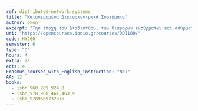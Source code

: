 ```yaml
---
ref: distributed-network-systems
title: "Κατανεμημένα Δικτυοκεντρικά Συστήματα"
author: okon
excerpt: "Την εποχή του Διαδικτύου, των διάφορων ενσύρματων και ασύρματων δικτύων και των φορητών υπολογιστών πολλαπλών πυρήνων, η σημασία των κατανεμημένων συστημάτων είναι καθοριστική. Τα κατανεμημένα συστήματα και οι κατανεμημένοι αλγόριθμοι είναι πολύ διαφορετικοί και πολύ πιο περίπλοκοι, επειδή οι εκτελέσεις στους κόμβους σε ένα κατανεμημένο σύστημα αλληλοεπικαλύπτονται. Όταν δύο κόμβοι μπορούν να εκτελούν ταυτόχρονα συμβάντα, δεν μπορεί να προβλεφθεί ποιο από τα συμβάντα θα συμβεί πρώτα στον χρόνο. Αυτό δημιουργεί, για παράδειγμα, τις λεγόμενες συνθήκες ανταγωνισμού. Εάν δύο μηνύματα ταξιδεύουν στον ίδιο κόμβο στο δίκτυο, ενδέχεται να προκύψει διαφορετική συμπεριφορά ανάλογα με το ποια από τα μηνύματα φτάνουν πρώτα στον προορισμό τους. Τα κατανεμημένα συστήματα είναι επομένως εγγενώς μη ντετερμινιστικά: η εκτέλεση ενός συστήματος δύο φορές από την ίδια αρχική διαμόρφωση μπορεί να αποφέρει διαφορετικά αποτελέσματα. Μια άλλη σημαντική διάκριση είναι ότι στα κατανεμημένα συστήματα, οι κόμβοι συνήθως γνωρίζουν μόνο τη δική τους τοπική κατάσταση και όχι του συστήματος, με αποτέλεσμα η ανίχνευση τερματισμού να γίνεται ζήτημα, καθώς πρέπει να προσδιοριστεί ότι όλοι οι κόμβοι του συστήματος έχουν τερματιστεί."
uri: "https://opencourses.ionio.gr/courses/DDI180/"
code: ΗΥ260
semester: 6
type: "O"
hours: 4
extra: 2Ε
ects: 4
Erasmus_courses_with_English_instruction: "Ναι"
AA: 12
books:
  - isbn_960_209_924_0
  - isbn_978_960_461_463_9
  - isbn_9789609732376
---
```

